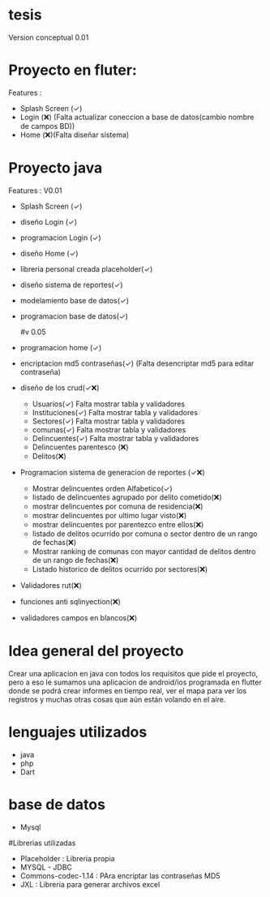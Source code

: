 # tesis

Version conceptual 0.01

# Proyecto en fluter: 

Features :
* Splash Screen (✓) 
* Login  (❌) (Falta actualizar coneccion a base de datos(cambio nombre de campos BD))
* Home (❌)(Falta diseñar sistema)

# Proyecto java
Features :
	V0.01
* Splash Screen (✓) 
* diseño Login  (✓) 
* programacion Login (✓) 
* diseño Home (✓)
* libreria personal creada placeholder(✓)
* diseño sistema de reportes(✓)
* modelamiento base de datos(✓)
* programacion base de datos(✓)

	#v 0.05
* programacion home (✓)
* encriptacion md5 contraseñas(✓) (Falta desencriptar md5 para editar contraseña)
* diseño de los crud(✓❌)
	* Usuarios(✓) Falta mostrar tabla y validadores
	* Instituciones(✓) Falta mostrar tabla y validadores
	* Sectores(✓) Falta mostrar tabla y validadores
	* comunas(✓) Falta mostrar tabla y validadores
	* Delincuentes(✓) Falta mostrar tabla y validadores
	* Delincuentes parentesco (❌)
	* Delitos(❌)
* Programacion sistema de generacion de reportes (✓❌)
	* Mostrar delincuentes orden Alfabetico(✓)
	* listado de delincuentes agrupado por delito cometido(❌)
	* mostrar delincuentes por comuna de residencia(❌)
	* mostrar delincuentes por ultimo lugar visto(❌)
	* mostrar delincuentes por parentezco entre ellos(❌)
	* listado de delitos ocurrido por comuna o sector dentro de un rango de fechas(❌)
	* Mostrar ranking de comunas con mayor cantidad de delitos dentro de un rango de fechas(❌)
	* Listado historico de delitos ocurrido por sectores(❌)
	
* Validadores rut(❌)
* funciones anti sqlinyection(❌)
* validadores campos en blancos(❌)
	
# Idea general del proyecto

Crear una aplicacion en java con todos los requisitos que pide el proyecto, pero a eso le sumamos una aplicacion de android/ios programada en flutter donde se podrá crear informes en tiempo real, ver el mapa para ver los registros y muchas otras cosas que aún están volando en el aire.

# lenguajes utilizados
* java
* php
* Dart

# base de datos
* Mysql

#Librerias utilizadas
* Placeholder : Libreria propia
* MYSQL - JDBC
* Commons-codec-1.14 : PAra encriptar las contraseñas MD5
* JXL : Libreria para generar archivos excel 